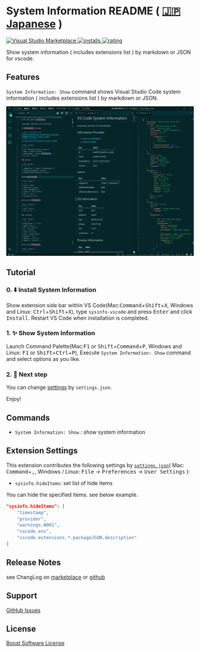 # System Information README ( [🇯🇵 Japanese](https://github.com/wraith13/sysinfo-vscode/blob/master/README.ja.md) )

[![Visual Studio Marketplace](https://vsmarketplacebadge.apphb.com/version/wraith13.sysinfo-vscode.svg) ![installs](https://vsmarketplacebadge.apphb.com/installs/wraith13.sysinfo-vscode.svg) ![rating](https://vsmarketplacebadge.apphb.com/rating/wraith13.sysinfo-vscode.svg)](https://marketplace.visualstudio.com/items?itemName=wraith13.sysinfo-vscode)

Show system information ( includes extensions list ) by markdown or JSON for vscode.

## Features

`System Information: Show` command shows Visual Studio Code system information ( includes extensions list ) by markdown or JSON.

![screen shot](./images/screenshot.png)

## Tutorial

### 0. ⬇️ Install System Information

Show extension side bar within VS Code(Mac:<kbd>Command</kbd>+<kbd>Shift</kbd>+<kbd>X</kbd>, Windows and Linux: <kbd>Ctrl</kbd>+<kbd>Shift</kbd>+<kbd>X</kbd>), type `sysinfo-vscode` and press <kbd>Enter</kbd> and click <kbd>Install</kbd>. Restart VS Code when installation is completed.

### 1. ✨️ Show System Information

Launch Command Palette(Mac:<kbd>F1</kbd> or <kbd>Shift</kbd>+<kbd>Command</kbd>+<kbd>P</kbd>, Windows and Linux: <kbd>F1</kbd> or <kbd>Shift</kbd>+<kbd>Ctrl</kbd>+<kbd>P</kbd>), Execute `System Information: Show` command and select options as you like.

### 2. 🔧 Next step

You can change [settings](#extension-settings) by `settings.json`.

Enjoy!

## Commands

* `System Information: Show` : show system information

## Extension Settings

This extension contributes the following settings by [`settings.json`](https://code.visualstudio.com/docs/customization/userandworkspace#_creating-user-and-workspace-settings)( Mac: <kbd>Command</kbd>+<kbd>,</kbd>, Windows / Linux: <kbd>File</kbd> -> <kbd>Preferences</kbd> -> <kbd>User Settings</kbd> ):

* `sysinfo.hideItems`: set list of hide items

You can hide the specified items. see below example.

```json
"sysinfo.hideItems": [
    "timestamp",
    "provider",
    "warnings.W001",
    "vscode.env",
    "vscode.extensions.*.packageJSON.description"
]
```

## Release Notes

see ChangLog on [marketplace](https://marketplace.visualstudio.com/items/wraith13.sysinfo-vscode/changelog) or [github](https://github.com/wraith13/sysinfo-vscode/blob/master/CHANGELOG.md)

## Support

[GitHub Issues](https://github.com/wraith13/sysinfo-vscode/issues)

## License

[Boost Software License](https://github.com/wraith13/sysinfo-vscode/blob/master/LICENSE_1_0.txt)
